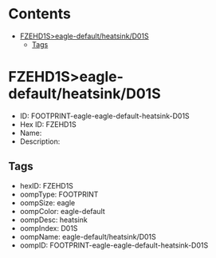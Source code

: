 



Contents
========

* [FZEHD1S>eagle-default/heatsink/D01S](#fzehd1seagle-defaultheatsinkd01s)
	* [Tags](#tags)

# FZEHD1S>eagle-default/heatsink/D01S

- ID: FOOTPRINT-eagle-eagle-default-heatsink-D01S
- Hex ID: FZEHD1S
- Name: 
- Description: 

## Tags

- hexID: FZEHD1S
- oompType: FOOTPRINT
- oompSize: eagle
- oompColor: eagle-default
- oompDesc: heatsink
- oompIndex: D01S
- oompName: eagle-default/heatsink/D01S
- oompID: FOOTPRINT-eagle-eagle-default-heatsink-D01S
